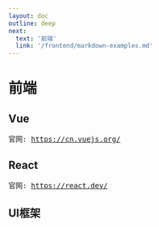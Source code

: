 ```yaml
---
layout: doc
outline: deep
next:
  text: '前端'
  link: '/frontend/markdown-examples.md'
---
```

<script setup>
import Card from '../../components/Card.vue'
</script>

# 前端

## Vue

<pre>官网: <a href="https://cn.vuejs.org" target="_blank" rel="noreferrer">https://cn.vuejs.org/</a></pre>

## React
<pre>官网: <a href="https://react.dev/" target="_blank" rel="noreferrer">https://react.dev/</a></pre>

## UI框架
<Card />
